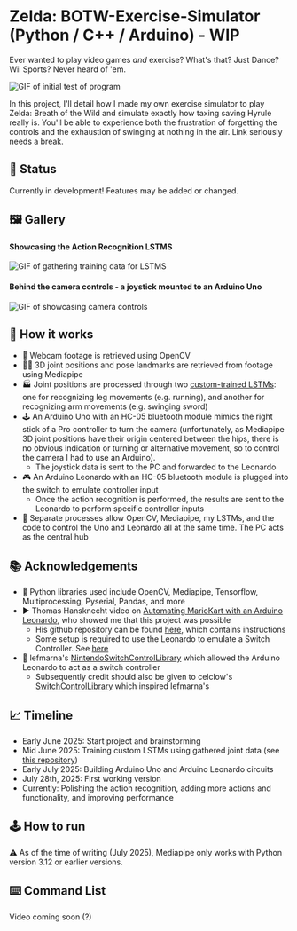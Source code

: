 # Zelda: BOTW-Exercise-Simulator (Python / C++ / Arduino) - WIP
Ever wanted to play video games *and* exercise? What's that? Just Dance? Wii Sports? Never heard of 'em.

![GIF of initial test of program](https://github.com/James-Lian/botw-exercise-simulator/blob/main/doc_assets/initial-test.gif)

In this project, I'll detail how I made my own exercise simulator to play Zelda: Breath of the Wild and simulate exactly how taxing saving Hyrule really is. You'll be able to experience both the frustration of forgetting the controls and the exhaustion of swinging at nothing in the air. Link seriously  needs a break.

## 🚧 Status
Currently in development! Features may be added or changed.

## 🖼️ Gallery
#### Showcasing the Action Recognition LSTMS
![GIF of gathering training data for LSTMS](https://github.com/James-Lian/botw-exercise-simulator/blob/main/doc_assets/ActionRecognition.gif)

#### Behind the camera controls - a joystick mounted to an Arduino Uno
![GIF of showcasing camera controls](https://github.com/James-Lian/botw-exercise-simulator/blob/main/doc_assets/behind-the-camera-controls.gif)

## 🧠 How it works
- 📸 Webcam footage is retrieved using OpenCV
- 🏃‍➡️ 3D joint positions and pose landmarks are retrieved from footage using Mediapipe
- 🏭 Joint positions are processed through two [custom-trained LSTMs](https://github.com/James-Lian/action-recognizer): one for recognizing leg movements (e.g. running), and another for recognizing arm movements (e.g. swinging sword)
- 🕹️ An Arduino Uno with an HC-05 bluetooth module mimics the right stick of a Pro controller to turn the camera (unfortunately, as Mediapipe 3D joint positions have their origin centered between the hips, there is no obvious indication or turning or alternative movement, so to control the camera I had to use an Arduino).
  - The joystick data is sent to the PC and forwarded to the Leonardo
- 🎮 An Arduino Leonardo with an HC-05 bluetooth module is plugged into the switch to emulate controller input
  - Once the action recognition is performed, the results are sent to the Leonardo to perform specific controller inputs
- 🤖 Separate processes allow OpenCV, Mediapipe, my LSTMs, and the code to control the Uno and Leonardo all at the same time. The PC acts as the central hub

## 📚 Acknowledgements
- 🐍 Python libraries used include OpenCV, Mediapipe, Tensorflow, Multiprocessing, Pyserial, Pandas, and more
- ▶️ Thomas Hansknecht video on [Automating MarioKart with an Arduino Leonardo](https://www.youtube.com/watch?v=a1I5drxKfBY), who showed me that this project was possible
  - His github repository can be found [here](https://github.com/tfh0007/MarioKartScript), which contains instructions
  - Some setup is required to use the Leonardo to emulate a Switch Controller. See [here](https://github.com/James-Lian/botw-exercise-simulator/tree/main/leonardo-switchcontroller)
- 📑 lefmarna's [NintendoSwitchControlLibrary](https://github.com/lefmarna/NintendoSwitchControlLibrary) which allowed the Arduino Leonardo to act as a switch controller
  - Subsequently credit should also be given to celclow's [SwitchControlLibrary](https://github.com/celclow/SwitchControlLibrary) which inspired lefmarna's

## 📈 Timeline
- Early June 2025: Start project and brainstorming
- Mid June 2025: Training custom LSTMs using gathered joint data (see [this repository](https://github.com/James-Lian/action-recognizer))
- Early July 2025: Building Arduino Uno and Arduino Leonardo circuits
- July 28th, 2025: First working version
- Currently: Polishing the action recognition, adding more actions and functionality, and improving performance

## 🕹️ How to run
⚠️ As of the time of writing (July 2025), Mediapipe only works with Python version 3.12 or earlier versions.

## ⌨️ Command List
Video coming soon (?)
